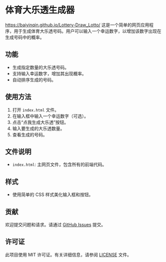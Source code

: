 # 体育大乐透生成器
https://baiyinqin.github.io/Lottery-Draw_Lotto/
这是一个简单的网页应用程序，用于生成体育大乐透号码。用户可以输入一个幸运数字，以增加该数字出现在生成号码中的概率。

## 功能

- 生成指定数量的大乐透号码。
- 支持输入幸运数字，增加其出现概率。
- 自动排序生成的号码。

## 使用方法

1. 打开 `index.html` 文件。
2. 在输入框中输入一个幸运数字（可选）。
3. 点击“点我生成大乐透”按钮。
4. 输入要生成的大乐透数量。
5. 查看生成的号码。

## 文件说明

- `index.html`: 主网页文件，包含所有的前端代码。

## 样式

- 使用简单的 CSS 样式美化输入框和按钮。

## 贡献

欢迎提交问题和请求。请通过 [GitHub Issues](https://github.com/your-repo/issues) 提交。

## 许可证

此项目使用 MIT 许可证。有关详细信息，请参阅 [LICENSE](LICENSE) 文件。

